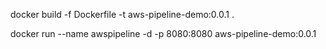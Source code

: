 docker build -f Dockerfile -t aws-pipeline-demo:0.0.1 .

docker run --name awspipeline -d -p 8080:8080 aws-pipeline-demo:0.0.1